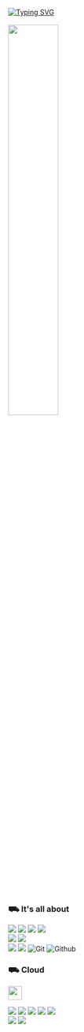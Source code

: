 <!-- ![header](https://capsule-render.vercel.app/api?type=waving&color=gradient&height=80&animation=fadeIn&section=footer) -->
<!-- <img src="https://media.tenor.com/WW_fh9G_5K8AAAAd/excited-crazy.gif" width="25%" /><br /> -->
<!-- [![Typing SVG](https://readme-typing-svg.herokuapp.com?font=DotGothic16&weight=900&size=12&pause=1000&color=33FF33&vCenter=true&repeat=false&width=435&lines=Let's+get+ready+to+Rumble)](https://git.io/typing-svg)<br /> -->
[![Typing SVG](https://readme-typing-svg.herokuapp.com?font=DotGothic16&weight=900&size=12&pause=1000&color=33FF33&background=1A1B27&center=true&vCenter=true&repeat=false&width=200&height=32&lines=%3CLetsGetReadyToRumble+%2F%3E)](https://git.io/typing-svg)<br /><br />
<img src="https://github-readme-stats.vercel.app/api?username=devlkhkr&theme=tokyonight&show_icons=true" width="45%"/>
### &#9951; It's all about
<span><img src="https://img.shields.io/badge/TypeScript-007ACC?style=for-the-badge&logo=typescript&logoColor=white"></span>
<span><img src="https://img.shields.io/badge/-React-23F7DF1E?style=for-the-badge&logo=React&logoColor=white&color=61DAFB"></span>
<span><img src="https://img.shields.io/badge/-Redux-23F7DF1E?style=for-the-badge&logo=Redux&logoColor=white&color=764abc"></span>
<span><img src="https://img.shields.io/badge/-Next.js-23F7DF1E?style=for-the-badge&logo=Next.js&logoColor=white&color=000000"></span>
<br />
<span><img src="https://img.shields.io/badge/-Sass-23F7DF1E?style=for-the-badge&logo=Sass&logoColor=white&color=cd6699"></span>
<span><a href="https://styled-components.com/"><img src="https://img.shields.io/badge/-styledComponents-23F7DF1E?style=for-the-badge&logo=styledComponents&logoColor=white&color=f77f02"></a></span>
<br />
<span><img src="https://img.shields.io/badge/-Node.js-23F7DF1E?style=for-the-badge&logo=Node.js&logoColor=white&color=339933"></span>
<span><img src="https://img.shields.io/badge/-MySQL-23F7DF1E?style=for-the-badge&logo=MySQL&logoColor=white&color=4479A1"></span>
<span>![Git](https://img.shields.io/badge/Git-F05032?style=for-the-badge&logo=Git&logoColor=white)</span>
<span>![Github](https://img.shields.io/badge/GitHub-181717?style=for-the-badge&logo=GitHub&logoColor=white)</span>
<!-- <img src="https://img.shields.io/badge/github-181717?style=for-the-badge&logo=github&logoColor=white"> -->
<!-- <img src="https://img.shields.io/badge/vue.js-4FC08D?style=for-the-badge&logo=vue.js&logoColor=white"> -->

### &#9951; Cloud
<span><img src="https://cdn.icon-icons.com/icons2/2407/PNG/512/aws_icon_146074.png" height="28" /></span>

<span><a href="https://aws.amazon.com/ko/rds/"><img src="https://img.shields.io/badge/RDS-333333?style=for-the-badge&logo=aws&logoColor=white"></a></span>
<span><a href="https://aws.amazon.com/ko/pm/ec2"><img src="https://img.shields.io/badge/EC2-333333?style=for-the-badge&logo=aws&logoColor=white"></a></span>
<span><a href="https://aws.amazon.com/ko/s3"><img src="https://img.shields.io/badge/S3-333333?style=for-the-badge&logo=aws&logoColor=white"></a></span>
<span><a href="https://aws.amazon.com/ko/amplify"><img src="https://img.shields.io/badge/Amplify-333333?style=for-the-badge&logo=aws&logoColor=white"></a></span>
<span><a href="https://aws.amazon.com/ko/iam/"><img src="https://img.shields.io/badge/IAM-333333?style=for-the-badge&logo=aws&logoColor=white"></a></span>
<br />
<span><a href="https://vercel.com/"><img src="https://img.shields.io/badge/-Vercel-23F7DF1E?style=for-the-badge&logo=Vercel&logoColor=white&color=000000"></a></span>
<span><a href="https://www.checklyhq.com/"><img src="https://img.shields.io/badge/ChecklyHq-333333?style=for-the-badge&logo=ChecklyHq&logoColor=white"></a></span>

<!-- ![](https://github-profile-summary-cards.vercel.app/api/cards/profile-details?username=devlkhkr&theme=github_dark) -->

<!-- <div> -->
<!--   <img src="https://github-readme-stats.vercel.app/api/top-langs/?username=devlkhkr&exclude_repo=devlkhkr.github.io&layout=compact&theme=tokyonight" width="45%" /> -->
<!--   <img src="https://github-readme-stats.vercel.app/api?username=devlkhkr&theme=tokyonight&show_icons=true" width="45%"/> -->
<!-- </div> -->

<!-- ![Ashutosh's github activity graph](https://github-readme-activity-graph.cyclic.app/graph?username=devlkhkr&theme=github-compact) -->


<!--
**devlkhkr/devlkhkr** is a ✨ _special_ ✨ repository because its `README.md` (this file) appears on your GitHub profile.

Here are some ideas to get you started:

- 🔭 I’m currently working on ...
- 🌱 I’m currently learning ...
- 👯 I’m looking to collaborate on ...
- 🤔 I’m looking for help with ...
- 💬 Ask me about ...
- 📫 How to reach me: ...
- 😄 Pronouns: ...
- ⚡ Fun fact: ...
-->
 
